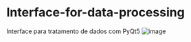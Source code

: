 # Interface-for-data-processing
Interface para tratamento de dados com PyQt5
![image](https://user-images.githubusercontent.com/96843649/204190834-ad19886c-6e1a-4a3b-8aea-7b28dda24dd0.png)
